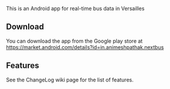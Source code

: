 This is an Android app for real-time bus data in Versailles

## Download ##
You can download the app from the Google play store at
https://market.android.com/details?id=in.animeshpathak.nextbus


## Features ##
See the ChangeLog wiki page for the list of features.